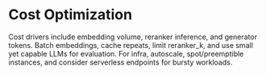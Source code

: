 # Cost Optimization

Cost drivers include embedding volume, reranker inference, and generator tokens. Batch embeddings, cache repeats, limit reranker_k, and use small yet capable LLMs for evaluation. For infra, autoscale, spot/preemptible instances, and consider serverless endpoints for bursty workloads.
